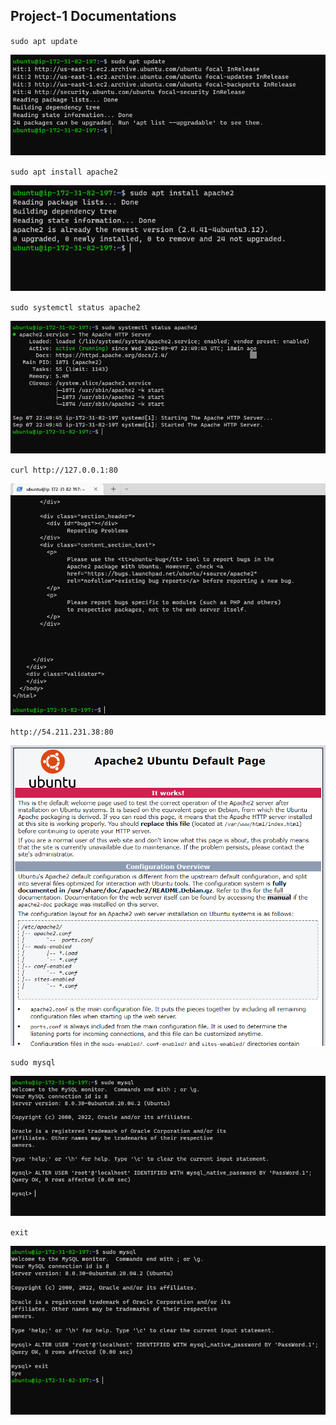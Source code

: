 ## Project-1 Documentations

`sudo apt update`

![sudo apt update](./Sudo%20Apt%20Update.PNG)

`sudo apt install apache2`

![install apache2](./Install%20Apache2.PNG)

`sudo systemctl status apache2`

![apache status](./Apache%20Status.PNG)

`curl http://127.0.0.1:80`

![port change](./change%20to%20port%2080.PNG)

`http://54.211.231.38:80`

![local access](./local%20access%20proof.PNG)

`sudo mysql`

![mysql login](./mysql%20login.PNG)

`exit`

![mysql exit](./mysql%20exit.PNG)







